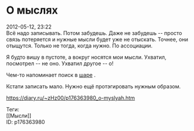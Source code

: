 О мыслях
=========

   
 2012-05-12, 23:22   
  Всё надо записывать. Потом забудешь. Даже не забудешь -- просто связь потеряется и нужные мысли будет уже не отыскать. Точнее, они отыщутся. Только не тогда, когда нужно. По ассоциации.   
   
 Я будто вишу в пустоте, а вокруг носятся мои мысли. Ухватил, посмотрел -- не оно. Ухватил другое -- о!   
   
 Чем-то напоминает поиск в  [шаре](https://en.wikipedia.org/wiki/Share_%28P2P%29)  .   
   
 Кстати записать мало. Нужно ещё протэгировать нужным образом.   
    
 <https://diary.ru/~zHz00/p176363980_o-myslyah.htm>   
   
 Теги:   
 [[Мысли]]   
 ID: p176363980